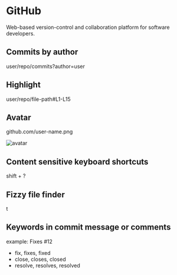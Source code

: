 # GitHub

Web-based version-control and collaboration platform for software developers.

## Commits by author

user/repo/commits?author=user

## Highlight

user/repo/file-path#L1-L15

## Avatar

github.com/user-name.png

![avatar](github.com/amercado1014.png)

## Content sensitive keyboard shortcuts

shift + ?

## Fizzy file finder

t

## Keywords in commit message or comments

example: Fixes #12

* fix, fixes, fixed
* close, closes, closed
* resolve, resolves, resolved


